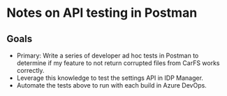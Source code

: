 # Notes on API testing in Postman

## Goals

* Primary: Write a series of developer ad hoc tests in Postman to determine if my feature to not return corrupted files from CarFS works correctly.
* Leverage this knowledge to test the settings API in IDP Manager.
* Automate the tests above to run with each build in Azure DevOps.

